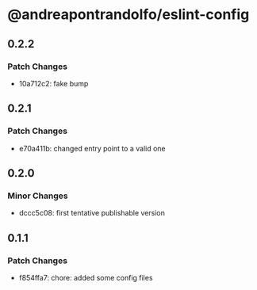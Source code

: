 # @andreapontrandolfo/eslint-config

## 0.2.2

### Patch Changes

- 10a712c2: fake bump

## 0.2.1

### Patch Changes

- e70a411b: changed entry point to a valid one

## 0.2.0

### Minor Changes

- dccc5c08: first tentative publishable version

## 0.1.1

### Patch Changes

- f854ffa7: chore: added some config files
